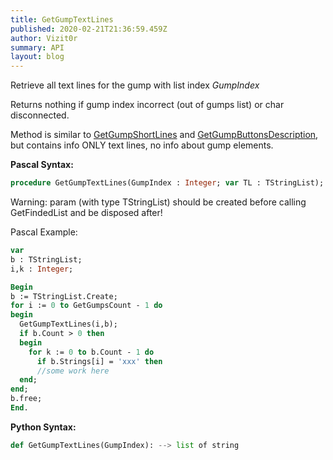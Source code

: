 ```yaml
---
title: GetGumpTextLines
published: 2020-02-21T21:36:59.459Z
author: Vizit0r
summary: API
layout: blog
---
```


 

Retrieve all text lines for the gump with list index *GumpIndex*

Returns nothing if gump index incorrect (out of gumps list) or char disconnected.

Method is similar to [GetGumpShortLines](../GetGumpShortLines) and [GetGumpButtonsDescription](../GetGumpButtonsDescription), but contains info ONLY text lines, no info about gump elements.

**Pascal Syntax:**

```pascal
procedure GetGumpTextLines(GumpIndex : Integer; var TL : TStringList);
```
Warning: param (with type TStringList) should be created before calling GetFindedList and be disposed after!  

Pascal Example:
```pascal
var 
b : TStringList; 
i,k : Integer; 

Begin 
b := TStringList.Create; 
for i := 0 to GetGumpsCount - 1 do 
begin  
  GetGumpTextLines(i,b); 
  if b.Count > 0 then
  begin
    for k := 0 to b.Count - 1 do   
      if b.Strings[i] = 'xxx' then
      //some work here  
  end; 
end;
b.free; 
End.
```

**Python Syntax:**
```python
def GetGumpTextLines(GumpIndex): --> list of string
```